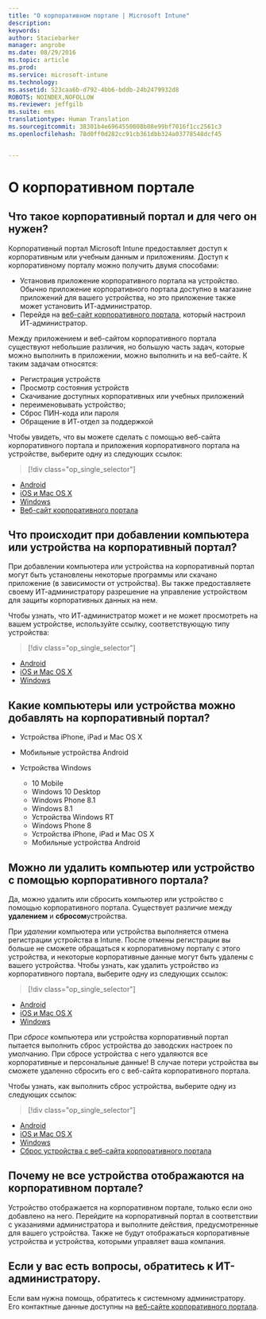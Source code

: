 ```yaml
---
title: "О корпоративном портале | Microsoft Intune"
description: 
keywords: 
author: Staciebarker
manager: angrobe
ms.date: 08/29/2016
ms.topic: article
ms.prod: 
ms.service: microsoft-intune
ms.technology: 
ms.assetid: 523caa6b-d792-4bb6-bddb-24b2479932d8
ROBOTS: NOINDEX,NOFOLLOW
ms.reviewer: jeffgilb
ms.suite: ems
translationtype: Human Translation
ms.sourcegitcommit: 38301b4e6964550008b08e99bf7016f1cc2561c3
ms.openlocfilehash: 78d0ff0d282cc91cb361dbb324a03778548dcf45


---
```


# О корпоративном портале

## Что такое корпоративный портал и для чего он нужен?
Корпоративный портал Microsoft Intune предоставляет доступ к корпоративным или учебным данным и приложениям. Доступ к корпоративному порталу можно получить двумя способами:

- Установив приложение корпоративного портала на устройство. Обычно приложение корпоративного портала доступно в магазине приложений для вашего устройства, но это приложение также может установить ИТ-администратор.
- Перейдя на [веб-сайт корпоративного портала](http://portal.manage.microsoft.com), который настроил ИТ-администратор.

Между приложением и веб-сайтом корпоративного портала существуют небольшие различия, но большую часть задач, которые можно выполнить в приложении, можно выполнить и на веб-сайте. К таким задачам относятся:

- Регистрация устройств
- Просмотр состояния устройств
- Скачивание доступных корпоративных или учебных приложений
- переименовывать устройство;
- Сброс ПИН-кода или пароля
- Обращение в ИТ-отдел за поддержкой

Чтобы увидеть, что вы можете сделать с помощью веб-сайта корпоративного портала и приложения корпоративного портала на устройстве, выберите одну из следующих ссылок:

> [!div class="op_single_selector"]
- [Android](using-your-android-device-with-intune.md)
- [iOS и Mac OS X](using-your-ios-or-mac-os-x-device-with-intune.md)
- [Windows](using-your-windows-device-with-intune.md)
- [Веб-сайт корпоративного портала](using-the-intune-company-portal-website.md)

## Что происходит при добавлении компьютера или устройства на корпоративный портал?
При добавлении компьютера или устройства на корпоративный портал могут быть установлены некоторые программы или скачано приложение (в зависимости от устройства).  Вы также предоставляете своему ИТ-администратору разрешение на управление устройством для защиты корпоративных данных на нем.

Чтобы узнать, что ИТ-администратор может и не может просмотреть на вашем устройстве, используйте ссылку, соответствующую типу устройства:

> [!div class="op_single_selector"]
- [Android](what-happens-if-you-install-the-company-portal-app-and-enroll-your-device-in-intune-android.md)
- [iOS и Mac OS X](what-happens-if-you-install-the-company-portal-app-and-enroll-your-device-in-intune-ios.md)
- [Windows](what-can-your-it-administrator-see-when-you-enroll-your-device-in-intune-windows.md)

## Какие компьютеры или устройства можно добавлять на корпоративный портал?

-   Устройства iPhone, iPad и Mac OS X

-   Мобильные устройства Android

-   Устройства Windows
    -   10 Mobile
    -   Windows 10 Desktop
    -   Windows Phone 8.1
    -   Windows 8.1
    -   Устройства Windows RT
    -   Windows Phone 8
    -   Устройства iPhone, iPad и Mac OS X
    -   Мобильные устройства Android


## Можно ли удалить компьютер или устройство с помощью корпоративного портала?
Да, можно удалить или сбросить компьютер или устройство с помощью корпоративного портала. Существует различие между **удалением** и **сбросом**устройства.

При *удалении* компьютера или устройства выполняется отмена регистрации устройства в Intune. После отмены регистрации вы больше не сможете обращаться к корпоративному порталу с этого устройства, и некоторые корпоративные данные могут быть удалены с вашего устройства. Чтобы узнать, как удалить устройство из корпоративного портала, выберите одну из следующих ссылок:

> [!div class="op_single_selector"]
- [Android](unenroll-your-device-from-intune-android.md)
- [iOS и Mac OS X](unenroll-your-device-from-intune-ios.md)
- [Windows](unenroll-your-device-from-intune-windows.md)

При *сбросе* компьютера или устройства корпоративный портал пытается выполнить сброс устройства до заводских настроек по умолчанию. При сбросе устройства с него удаляются все корпоративные и персональные данные! В случае потери устройства вы сможете удаленно сбросить его с веб-сайта корпоративного портала.

Чтобы узнать, как выполнить сброс устройства, выберите одну из следующих ссылок:

> [!div class="op_single_selector"]
- [Android](reset-erase-your-lost-or-stolen-device-android.md)
- [iOS и Mac OS X](reset-erase-your-lost-or-stolen-device-ios.md)
- [Windows](reset-erase-your-lost-or-stolen-device-windows.md)
- [Сброс устройства с веб-сайта корпоративного портала](reset-your-device-cpwebsite.md)

## Почему не все устройства отображаются на корпоративном портале?
Устройство отображается на корпоративном портале, только если оно добавлено на него. Перейдите на корпоративный портал в соответствии с указаниями администратора и выполните действия, предусмотренные для вашего устройства. Также не будут отображаться корпоративные устройства и устройства, которыми управляет ваша компания.

## Если у вас есть вопросы, обратитесь к ИТ-администратору.
Если вам нужна помощь, обратитесь к системному администратору. Его контактные данные доступны на [веб-сайте корпоративного портала](http://portal.manage.microsoft.com).



<!--HONumber=Aug16_HO5-->


